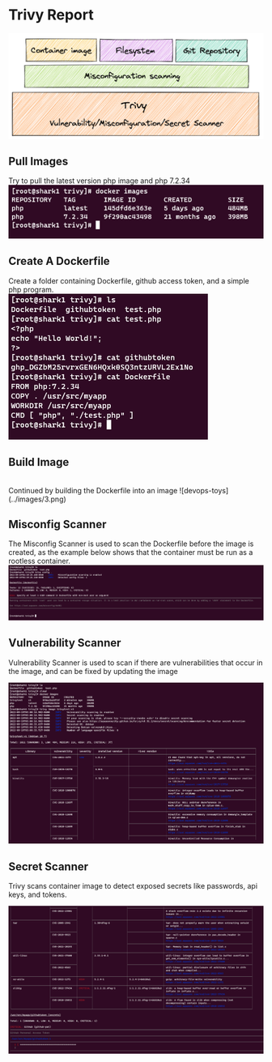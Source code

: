 # Trivy Report

![devops-toys](../images/trivy-report.png)

## Pull Images

Try to pull the latest version php image and php 7.2.34
<br />
![devops-toys](../images/1.png)

## Create A Dockerfile

Create a folder containing Dockerfile, github access token, and a simple php program.
<br />
![devops-toys](../images/2.png)

## Build Image

 <br />
Continued by building the Dockerfile into an image
![devops-toys](../images/3.png)

## Misconfig Scanner

The Misconfig Scanner is used to scan the Dockerfile before the image is created, as the example below shows that the container must be run as a rootless container.
![devops-toys](../images/4.png)

## Vulnerability Scanner

Vulnerability Scanner is used to scan if there are vulnerabilities that occur in the image, and can be fixed by updating the image

![devops-toys](../images/5.png)

## Secret Scanner

Trivy scans container image to detect exposed secrets like passwords, api keys, and tokens.

![devops-toys](../images/6.png)
